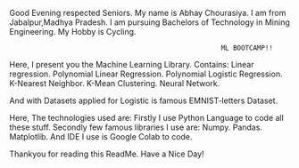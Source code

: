 Good Evening respected Seniors.
My name is Abhay Chourasiya.
I am from Jabalpur,Madhya Pradesh.
I am pursuing Bachelors of Technology in Mining Engineering.
My Hobby is Cycling.

                                                         ML BOOTCAMP!!
Here, I present you the Machine Learning Library.
Contains:
Linear regression.
Polynomial Linear Regression.
Polynomial Logistic Regression.
K-Nearest Neighbor.
K-Mean Clustering.
Neural Network.

And with Datasets applied for Logistic is famous EMNIST-letters Dataset.

Here, The technologies used are:
Firstly I use Python Language to code all these stuff.
Secondly few famous libraries I use are:
Numpy.
Pandas.
Matplotlib.
And IDE I use is Google Colab to code.

Thankyou for reading this ReadMe.
Have a Nice Day!
